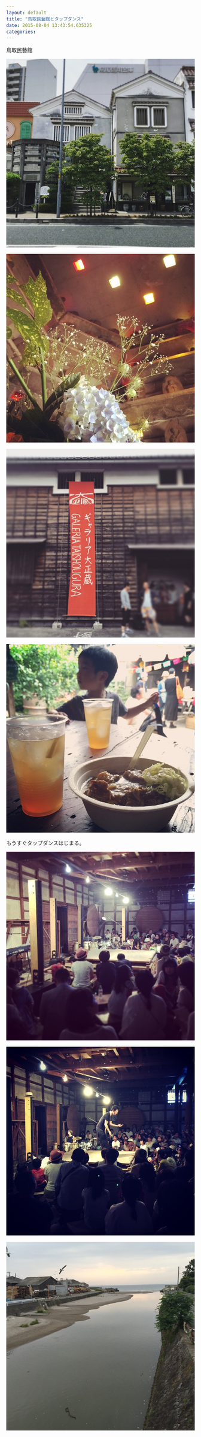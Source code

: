 ```yaml
---
layout: default
title: "鳥取民藝館とタップダンス"
date: 2015-08-04 13:43:54.635325
categories: 
---
```


鳥取民藝館

![鳥取民藝館](/assets/images/201506/11385247_861277510608615_937519064_n.jpg)

![](/assets/images/201506/11377520_1629483247295722_764916297_n.jpg)

![](/assets/images/201506/11352091_466758390159254_907803033_n.jpg)

![](/assets/images/201506/11350986_1520003678259438_1071947576_n.jpg)

もうすぐタップダンスはじまる。

![](/assets/images/201506/11326689_918108071584094_788728785_n.jpg)

![](/assets/images/201506/11326827_648305241935666_33750790_n.jpg)

![](/assets/images/201506/11379740_654344914710599_860980822_n.jpg)



